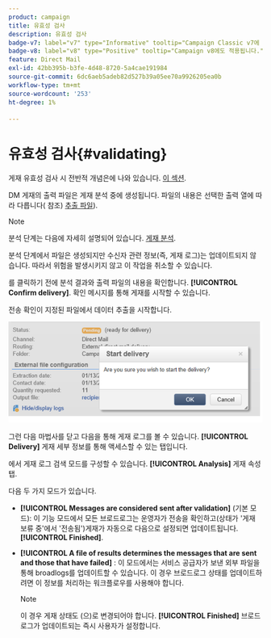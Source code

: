 ```yaml
---
product: campaign
title: 유효성 검사
description: 유효성 검사
badge-v7: label="v7" type="Informative" tooltip="Campaign Classic v7에 적용"
badge-v8: label="v8" type="Positive" tooltip="Campaign v8에도 적용됩니다."
feature: Direct Mail
exl-id: 42bb395b-b3fe-4d48-8720-5a4cae191984
source-git-commit: 6dc6aeb5adeb82d527b39a05ee70a9926205ea0b
workflow-type: tm+mt
source-wordcount: '253'
ht-degree: 1%

---
```


# 유효성 검사{#validating}



게재 유효성 검사 시 전반적 개념은에 나와 있습니다. [이 섹션](steps-validating-the-delivery.md).

DM 게재의 출력 파일은 게재 분석 중에 생성됩니다. 파일의 내용은 선택한 출력 열에 따라 다릅니다( 참조) [추출 파일](defining-the-direct-mail-content.md#extraction-file)).

>[!NOTE]
>
>분석 단계는 다음에 자세히 설명되어 있습니다. [게재 분석](steps-validating-the-delivery.md#analyzing-the-delivery).

분석 단계에서 파일은 생성되지만 수신자 관련 정보(즉, 게재 로그)는 업데이트되지 않습니다. 따라서 위험을 발생시키지 않고 이 작업을 취소할 수 있습니다.

를 클릭하기 전에 분석 결과와 출력 파일의 내용을 확인합니다. **[!UICONTROL Confirm delivery]**. 확인 메시지를 통해 게재를 시작할 수 있습니다.

전송 확인이 지정된 파일에서 데이터 추출을 시작합니다.

![](assets/s_ncs_user_postal_del_send_confirm_postal.png)

그런 다음 마법사를 닫고 다음을 통해 게재 로그를 볼 수 있습니다. **[!UICONTROL Delivery]** 게재 세부 정보를 통해 액세스할 수 있는 탭입니다.

에서 게재 로그 검색 모드를 구성할 수 있습니다. **[!UICONTROL Analysis]** 게재 속성 탭.

다음 두 가지 모드가 있습니다.

* **[!UICONTROL Messages are considered sent after validation]** (기본 모드): 이 기능 모드에서 모든 브로드로그는 운영자가 전송을 확인하고(상태가 &#39;게재 보류 중&#39;에서 &#39;전송됨&#39;)게재가 자동으로 다음으로 설정되면 업데이트됩니다. **[!UICONTROL Finished]**.
* **[!UICONTROL A file of results determines the messages that are sent and those that have failed]** : 이 모드에서는 서비스 공급자가 보낸 외부 파일을 통해 broadlogs를 업데이트할 수 있습니다. 이 경우 브로드로그 상태를 업데이트하려면 이 정보를 처리하는 워크플로우를 사용해야 합니다.

  >[!NOTE]
  >
  >이 경우 게재 상태도 (으)로 변경되어야 합니다. **[!UICONTROL Finished]** 브로드로그가 업데이트되는 즉시 사용자가 설정합니다.
